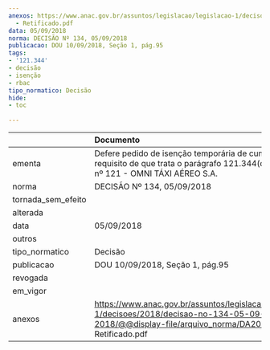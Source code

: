 ```yaml
---
anexos: https://www.anac.gov.br/assuntos/legislacao/legislacao-1/decisoes/2018/decisao-no-134-05-09-2018/@@display-file/arquivo_norma/DA2018-0134
  - Retificado.pdf
data: 05/09/2018
norma: DECISÃO Nº 134, 05/09/2018
publicacao: DOU 10/09/2018, Seção 1, pág.95
tags:
- '121.344'
- decisão
- isenção
- rbac
tipo_normatico: Decisão
hide: 
- toc 
 
---
```


|                    | Documento                                                                                                                                                  |
|:-------------------|:-----------------------------------------------------------------------------------------------------------------------------------------------------------|
| ementa             | Defere pedido de isenção temporária de cumprimento do requisito de que trata o parágrafo 121.344(d) do RBAC nº 121 - OMNI TÁXI AÉREO S.A.                  |
| norma              | DECISÃO Nº 134, 05/09/2018                                                                                                                                 |
| tornada_sem_efeito |                                                                                                                                                            |
| alterada           |                                                                                                                                                            |
| data               | 05/09/2018                                                                                                                                                 |
| outros             |                                                                                                                                                            |
| tipo_normatico     | Decisão                                                                                                                                                    |
| publicacao         | DOU 10/09/2018, Seção 1, pág.95                                                                                                                            |
| revogada           |                                                                                                                                                            |
| em_vigor           |                                                                                                                                                            |
| anexos             | https://www.anac.gov.br/assuntos/legislacao/legislacao-1/decisoes/2018/decisao-no-134-05-09-2018/@@display-file/arquivo_norma/DA2018-0134 - Retificado.pdf |